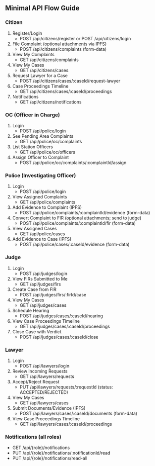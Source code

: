 ## Minimal API Flow Guide

### Citizen
1) Register/Login
   - POST /api/citizens/register or POST /api/citizens/login
2) File Complaint (optional attachments via IPFS)
   - POST /api/citizens/complaints (form-data)
3) View My Complaints
   - GET /api/citizens/complaints
4) View My Cases
   - GET /api/citizens/cases
5) Request Lawyer for a Case
   - POST /api/citizens/cases/:caseId/request-lawyer
6) Case Proceedings Timeline
   - GET /api/citizens/cases/:caseId/proceedings
7) Notifications
   - GET /api/citizens/notifications

### OC (Officer in Charge)
1) Login
   - POST /api/police/login
2) See Pending Area Complaints
   - GET /api/police/oc/complaints
3) List Station Officers
   - GET /api/police/oc/officers
4) Assign Officer to Complaint
   - POST /api/police/oc/complaints/:complaintId/assign

### Police (Investigating Officer)
1) Login
   - POST /api/police/login
2) View Assigned Complaints
   - GET /api/police/complaints
3) Add Evidence to Complaint (IPFS)
   - POST /api/police/complaints/:complaintId/evidence (form-data)
4) Convert Complaint to FIR (optional attachments; send to judge)
   - POST /api/police/complaints/:complaintId/fir (form-data)
5) View Assigned Cases
   - GET /api/police/cases
6) Add Evidence to Case (IPFS)
   - POST /api/police/cases/:caseId/evidence (form-data)

### Judge
1) Login
   - POST /api/judges/login
2) View FIRs Submitted to Me
   - GET /api/judges/firs
3) Create Case from FIR
   - POST /api/judges/firs/:firId/case
4) View My Cases
   - GET /api/judges/cases
5) Schedule Hearing
   - POST /api/judges/cases/:caseId/hearing
6) View Case Proceedings Timeline
   - GET /api/judges/cases/:caseId/proceedings
7) Close Case with Verdict
   - POST /api/judges/cases/:caseId/close

### Lawyer
1) Login
   - POST /api/lawyers/login
2) Review Incoming Requests
   - GET /api/lawyers/requests
3) Accept/Reject Request
   - PUT /api/lawyers/requests/:requestId (status: ACCEPTED/REJECTED)
4) View My Cases
   - GET /api/lawyers/cases
5) Submit Documents/Evidence (IPFS)
   - POST /api/lawyers/cases/:caseId/documents (form-data)
6) View Case Proceedings Timeline
   - GET /api/lawyers/cases/:caseId/proceedings

### Notifications (all roles)
- GET /api/{role}/notifications
- PUT /api/{role}/notifications/:notificationId/read
- PUT /api/{role}/notifications/read-all


